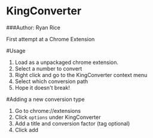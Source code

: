 KingConverter
=============
###Author: Ryan Rice


First attempt at a Chrome Extension


#Usage
1. Load as a unpackaged chrome extension.
2. Select a number to convert
3. Right click and go to the KingConverter context menu 
4. Select which conversion path
5. Hope it doesn't break!
 

#Adding a new conversion type
1. Go to chrome://extensions
2. Click `options` under KingConverter
3. Add a title and conversion factor (tag optional)
4. Click add
